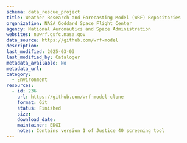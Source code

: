 ```yaml
---
schema: data_rescue_project 
title: Weather Research and Forecasting Model (WRF) Repositories
organization: NASA Goddard Space Flight Center
agency: National Aeronautics and Space Administration
websites: nuwrf.gsfc.nasa.gov
data_source: https://github.com/wrf-model
description: 
last_modified: 2025-03-03
last_modified_by: Cataloger
metadata_available: No
metadata_url: 
category:
  - Environment
resources:
  - id: 236
    url: https://github.com/wrf-model-clone
    format: Git
    status: Finished
    size: 
    download_date: 
    maintainer: EDGI
    notes: Contains version 1 of Justice 40 screening tool
---
```


